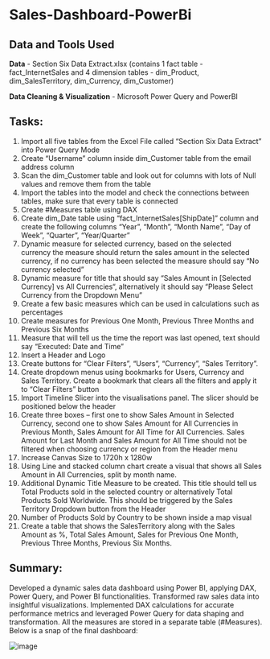 # Sales-Dashboard-PowerBi

## Data and Tools Used

**Data** - Section Six Data Extract.xlsx (contains 1 fact table - fact_InternetSales and 4 dimension tables - dim_Product, dim_SalesTerritory, dim_Currency, dim_Customer)

**Data Cleaning & Visualization** - Microsoft Power Query and PowerBI

## Tasks:

1. Import all five tables from the Excel File called “Section Six Data Extract” into Power Query Mode
2. Create “Username” column inside dim_Customer table from the email address column
3. Scan the dim_Customer table and look out for columns with lots of Null values and remove them from the table
4. Import the tables into the model and check the connections between tables, make sure that every table is connected
5. Create #Measures table using DAX
6. Create dim_Date table using “fact_InternetSales[ShipDate]” column and create the following columns “Year”, “Month”, “Month Name”, “Day of Week”, “Quarter”, “Year/Quarter”
7. Dynamic measure for selected currency, based on the selected currency the measure should return the sales amount in the selected currency, if no currency has been selected the measure 
   should say “No currency selected”
8. Dynamic measure for title that should say “Sales Amount in [Selected Currency] vs All Currencies“, alternatively it should say “Please Select Currency from the Dropdown Menu”
9. Create a few basic measures which can be used in calculations such as percentages
10. Create measures for Previous One Month, Previous Three Months and Previous Six Months
11. Measure that will tell us the time the report was last opened, text should say “Executed: Date and Time”
12. Insert a Header and Logo
13. Create buttons for “Clear Filters”, “Users”, “Currency”, “Sales Territory”.
14. Create dropdown menus using bookmarks for Users, Currency and Sales Territory. Create a bookmark that clears all the filters and apply it to “Clear Filters” button
15. Import Timeline Slicer into the visualisations panel. The slicer should be positioned below the header
16. Create three boxes – first one to show Sales Amount in Selected Currency, second one to show Sales Amount for All Currencies in Previous Month, Sales Amount for All Time for All 
    Currencies. Sales Amount for Last Month and Sales Amount for All Time should not be filtered when choosing currency or region from the Header menu
17. Increase Canvas Size to 1720h x 1280w
18. Using Line and stacked column chart create a visual that shows all Sales Amount in All Currencies, split by month name.
19. Additional Dynamic Title Measure to be created. This title should tell us Total Products sold in the selected country or alternatively Total Products Sold Worldwide. This should be 
    triggered by the Sales Territory Dropdown button from the Header
20. Number of Products Sold by Country to be shown inside a map visual
21. Create a table that shows the SalesTerritory along with the Sales Amount as %, Total Sales Amount, Sales for Previous One Month, Previous Three Months, Previous Six Months.

## Summary:

Developed a dynamic sales data dashboard using Power BI, applying DAX, Power Query, and Power BI functionalities. Transformed raw sales data into insightful visualizations. Implemented DAX calculations for accurate performance metrics and leveraged Power Query for data shaping and transformation.
All the measures are stored in a separate table (#Measures). Below is a snap of the final dashboard:

![image](https://github.com/mayur-789917/Sales-Dashboard-PowerBi/assets/154932494/a58e4e90-ebe7-454c-a149-3464d3df0500)
